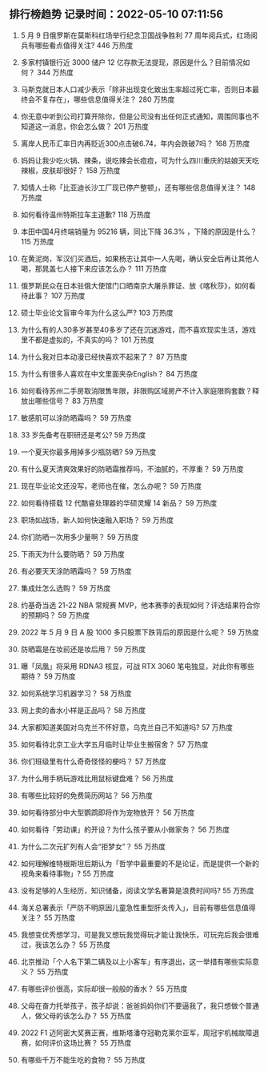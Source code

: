 
## 排行榜趋势 记录时间：2022-05-10 07:11:56
  
  1. 5 月 9 日俄罗斯在莫斯科红场举行纪念卫国战争胜利 77 周年阅兵式，红场阅兵有哪些看点值得关注? 446 万热度
    
  2. 多家村镇银行近 3000 储户 12 亿存款无法提现，原因是什么？目前情况如何？ 344 万热度
    
  3. 马斯克就日本人口减少表示「除非出现变化致出生率超过死亡率，否则日本最终会不复存在」，哪些信息值得关注？ 280 万热度
    
  4. 你无意中听到公司打算开除你，但是公司没有出任何正式通知，周围同事也不知道这一消息，你会怎么做？ 201 万热度
    
  5. 离岸人民币汇率日内再贬近300点击破6.74，年内会跌破7吗？ 168 万热度
    
  6. 妈妈让我少吃火锅、辣条，说吃辣会长痘痘，可为什么四川重庆的姑娘天天吃辣椒，皮肤却很好？ 158 万热度
    
  7. 知情人士称「比亚迪长沙工厂现已停产整顿」，还有哪些信息值得关注？ 148 万热度
    
  8. 如何看待温州特斯拉车主道歉? 118 万热度
    
  9. 本田中国4月终端销量为 95216 辆，同比下降 36.3% ，下降的原因是什么？ 115 万热度
    
  10. 在黄泥岗，军汉们买酒后，如果杨志让其中一人先喝，确认安全后再让其他人喝，那晁盖七人接下来应该怎么办？ 111 万热度
    
  11. 俄罗斯民众在日本驻俄大使馆门口晒南京大屠杀罪证、放《喀秋莎》，如何看待此事？ 107 万热度
    
  12. 硕士毕业论文盲审今年为什么这么严? 103 万热度
    
  13. 为什么有的人30多岁甚至40多岁了还在沉迷游戏，而不喜欢现实生活，游戏里不都是虚拟的，不真实的吗？ 101 万热度
    
  14. 为什么我对日本动漫已经快喜欢不起来了？ 87 万热度
    
  15. 为什么有很多人喜欢在中文里面夹杂English？ 84 万热度
    
  16. 如何看待苏州二手房取消限售年限，非限购区域房产不计入家庭限购套数？释放出哪些信号？ 83 万热度
    
  17. 敏感肌可以涂防晒霜吗？ 59 万热度
    
  18. 33 岁先备考在职研还是考公? 59 万热度
    
  19. 一个夏天你最多用掉多少瓶防晒? 59 万热度
    
  20. 有什么夏天清爽效果好的防晒霜推荐吗，不油腻的，不厚重？ 59 万热度
    
  21. 现在毕业论文还没写，老师也在催，怎么办呢？ 59 万热度
    
  22. 如何看待搭载 12 代酷睿处理器的华硕灵耀 14 新品？ 59 万热度
    
  23. 职场如战场，新人如何快速融入职场？ 59 万热度
    
  24. 你们防晒一次用多少量啊？ 59 万热度
    
  25. 下雨天为什么要防晒？ 59 万热度
    
  26. 有必要天天涂防晒霜吗？ 59 万热度
    
  27. 集成灶怎么选购？ 59 万热度
    
  28. 约基奇当选 21-22 NBA 常规赛 MVP，他本赛季的表现如何？评选结果符合你的预期吗？ 59 万热度
    
  29. 2022 年 5 月 9 日 A 股 1000 多只股票下跌背后的原因是什么呢？ 59 万热度
    
  30. 防晒霜是在妆前还是妆后用？ 59 万热度
    
  31. 曝「凤凰」将采用 RDNA3 核显，可战 RTX 3060 笔电独显，对此你有哪些期待？ 59 万热度
    
  32. 如何系统学习机器学习？ 58 万热度
    
  33. 网上卖的香水小样是正品吗？ 58 万热度
    
  34. 大家都知道美国对乌克兰不怀好意，乌克兰自己不知道吗? 57 万热度
    
  35. 如何看待北京工业大学五月临时让毕业生搬宿舍？ 57 万热度
    
  36. 你们班级里有什么奇奇怪怪的梗吗？ 57 万热度
    
  37. 为什么用手柄玩游戏比用鼠标键盘难？ 56 万热度
    
  38. 有哪些比较好的免费简历网站？ 56 万热度
    
  39. 如何看待部分中大型鹦鹉即将作为宠物放开？ 56 万热度
    
  40. 如何看待「劳动课」的开设？为什么孩子要从小做家务？ 56 万热度
    
  41. 为什么二次元扩列有人会“拒梦女”？ 55 万热度
    
  42. 如何理解维特根斯坦后期认为「哲学中最重要的不是论证，而是提供一个新的视角来看待事物」? 55 万热度
    
  43. 没有足够的人生经历，知识储备，阅读文学名著算是浪费时间吗? 55 万热度
    
  44. 海关总署表示「严防不明原因儿童急性重型肝炎传入」，目前有哪些信息值得关注？ 55 万热度
    
  45. 我想变优秀想学习，可是我又想玩我觉得玩才能让我快乐，可玩完后我会很难过，我该怎么办？ 55 万热度
    
  46. 北京推动「个人名下第二辆及以上小客车」有序退出，这一举措有哪些实际意义？ 55 万热度
    
  47. 有哪些评价很高，实际却很一般般的香水？ 55 万热度
    
  48. 父母在奋力托举孩子，孩子却说：爸爸妈妈你们不要逼我了，我只想做个普通人，做父母的该怎么办？ 55 万热度
    
  49. 2022 F1 迈阿密大奖赛正赛，维斯塔潘夺冠勒克莱尔亚军，周冠宇机械故障退赛，如何评价这场比赛？ 55 万热度
    
  50. 有哪些千万不能生吃的食物？ 55 万热度
    